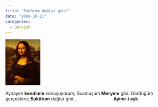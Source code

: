 ```yaml
---
title: "Sukûtum dağlar gibi"
date: "2008-10-21"
categories: 
  - Dervish
---
```


[![121yvcaknn70wcavdqx96cakucyincauyrkdycai3pdoicaqnny35cahnaexpcamx3p22ca5wja5rcadnh2fbcabw88n5ca7ku0rpca7e2bawcam71tk9cawb0barca98arx2cab216e3ca44ncjkcavv8e7u.jpg](../uploads/2008/10/121yvcaknn70wcavdqx96cakucyincauyrkdycai3pdoicaqnny35cahnaexpcamx3p22ca5wja5rcadnh2fbcabw88n5ca7ku0rpca7e2bawcam71tk9cawb0barca98arx2cab216e3ca44ncjkcavv8e7u.jpg)](../uploads/2008/10/121yvcaknn70wcavdqx96cakucyincauyrkdycai3pdoicaqnny35cahnaexpcamx3p22ca5wja5rcadnh2fbcabw88n5ca7ku0rpca7e2bawcam71tk9cawb0barca98arx2cab216e3ca44ncjkcavv8e7u.jpg "121yvcaknn70wcavdqx96cakucyincauyrkdycai3pdoicaqnny35cahnaexpcamx3p22ca5wja5rcadnh2fbcabw88n5ca7ku0rpca7e2bawcam71tk9cawb0barca98arx2cab216e3ca44ncjkcavv8e7u.jpg")

Aynayım **kendimle** konuşuyorum; Susmuşum **Meryem** gibi. Gördüğüm gerçeklere; **Sukütum** dağlar gibi…                             **Ayine-i aşk**
